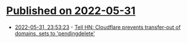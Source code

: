 # [Published on 2022-05-31](index.md)

* [2022-05-31, 23:53:23](https://news.ycombinator.com/item?id=31576353) - [Tell HN: Cloudflare prevents transfer-out of domains, sets to 'pendingdelete'](https://news.ycombinator.com/item?id=31576353)
